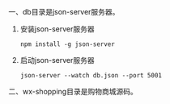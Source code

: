 一、db目录是json-server服务器。

1. 安装json-server服务器

   ```
   npm install -g json-server
   ```

2. 启动json-server服务器

   ```
   json-server --watch db.json --port 5001
   ```

二、wx-shopping目录是购物商城源码。


